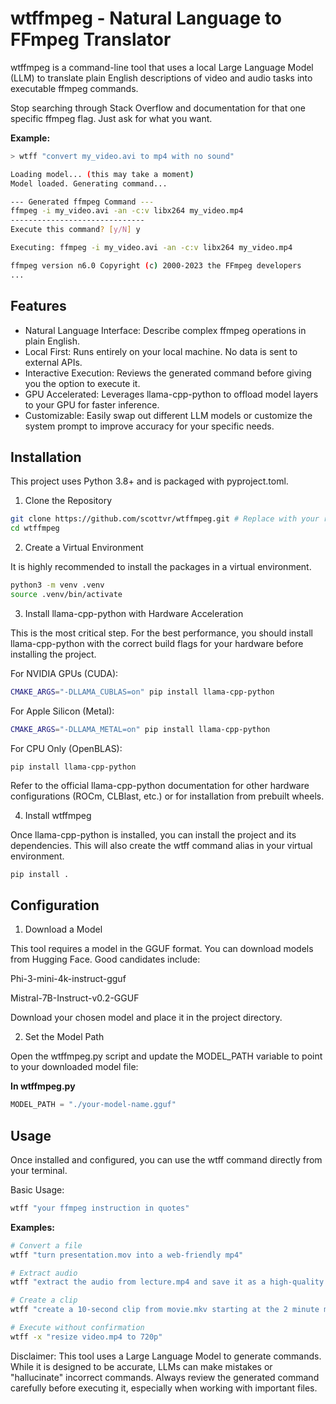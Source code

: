 # wtffmpeg - Natural Language to FFmpeg Translator
wtffmpeg is a command-line tool that uses a local Large Language Model (LLM) to translate plain English descriptions of video and audio tasks into executable ffmpeg commands.

Stop searching through Stack Overflow and documentation for that one specific ffmpeg flag. Just ask for what you want.

**Example:**
```bash
> wtff "convert my_video.avi to mp4 with no sound"

Loading model... (this may take a moment)
Model loaded. Generating command...

--- Generated ffmpeg Command ---
ffmpeg -i my_video.avi -an -c:v libx264 my_video.mp4
------------------------------
Execute this command? [y/N] y

Executing: ffmpeg -i my_video.avi -an -c:v libx264 my_video.mp4

ffmpeg version n6.0 Copyright (c) 2000-2023 the FFmpeg developers
...
```

## Features
- Natural Language Interface: Describe complex ffmpeg operations in plain English.
- Local First: Runs entirely on your local machine. No data is sent to external APIs.
- Interactive Execution: Reviews the generated command before giving you the option to execute it.
- GPU Accelerated: Leverages llama-cpp-python to offload model layers to your GPU for faster inference.
- Customizable: Easily swap out different LLM models or customize the system prompt to improve accuracy for your specific needs.

## Installation
This project uses Python 3.8+ and is packaged with pyproject.toml.

1. Clone the Repository

```bash
git clone https://github.com/scottvr/wtffmpeg.git # Replace with your repo URL
cd wtffmpeg
```

2. Create a Virtual Environment

It is highly recommended to install the packages in a virtual environment.
```bash
python3 -m venv .venv
source .venv/bin/activate
```

3. Install llama-cpp-python with Hardware Acceleration

This is the most critical step. For the best performance, you should install llama-cpp-python with the correct build flags for your hardware before installing the project.

For NVIDIA GPUs (CUDA):
```bash
CMAKE_ARGS="-DLLAMA_CUBLAS=on" pip install llama-cpp-python
```

For Apple Silicon (Metal):
```bash
CMAKE_ARGS="-DLLAMA_METAL=on" pip install llama-cpp-python
```

For CPU Only (OpenBLAS):
```
pip install llama-cpp-python
```

Refer to the official llama-cpp-python documentation for other hardware configurations (ROCm, CLBlast, etc.) or for installation from prebuilt wheels.

4. Install wtffmpeg

Once llama-cpp-python is installed, you can install the project and its dependencies. This will also create the wtff command alias in your virtual environment.
```bash
pip install .
```

## Configuration
1. Download a Model
   
This tool requires a model in the GGUF format. You can download models from Hugging Face. Good candidates include:

Phi-3-mini-4k-instruct-gguf

Mistral-7B-Instruct-v0.2-GGUF

Download your chosen model and place it in the project directory.

2. Set the Model Path

Open the wtffmpeg.py script and update the MODEL_PATH variable to point to your downloaded model file:

**In wtffmpeg.py**

```python
MODEL_PATH = "./your-model-name.gguf"
```

## Usage
Once installed and configured, you can use the wtff command directly from your terminal.

Basic Usage:
```bash
wtff "your ffmpeg instruction in quotes"
```

**Examples:**
```bash
# Convert a file
wtff "turn presentation.mov into a web-friendly mp4"

# Extract audio
wtff "extract the audio from lecture.mp4 and save it as a high-quality mp3"

# Create a clip
wtff "create a 10-second clip from movie.mkv starting at the 2 minute mark"

# Execute without confirmation
wtff -x "resize video.mp4 to 720p"
```

Disclaimer: This tool uses a Large Language Model to generate commands. While it is designed to be accurate, LLMs can make mistakes or "hallucinate" incorrect commands. Always review the generated command carefully before executing it, especially when working with important files.

